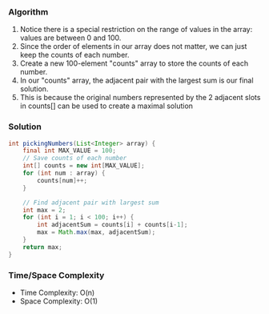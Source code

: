 ### Algorithm

1. Notice there is a special restriction on the range of values in the array: values are between 0 and 100.
1. Since the order of elements in our array does not matter, we can just keep the counts of each number.
1. Create a new 100-element "counts" array to store the counts of each number.
1. In our "counts" array, the adjacent pair with the largest sum is our final solution.
1. This is because the original numbers represented by the 2 adjacent slots in counts[] can be used to create a maximal solution

### Solution

```java
int pickingNumbers(List<Integer> array) {
    final int MAX_VALUE = 100;
    // Save counts of each number
    int[] counts = new int[MAX_VALUE];
    for (int num : array) {
        counts[num]++;
    }

    // Find adjacent pair with largest sum
    int max = 2;
    for (int i = 1; i < 100; i++) {
        int adjacentSum = counts[i] + counts[i-1];
        max = Math.max(max, adjacentSum);
    }
    return max;
}
```

### Time/Space Complexity

- Time Complexity: O(n)
- Space Complexity: O(1)
